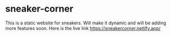 # sneaker-corner
This is a static website for sneakers. Will make it dynamic and will be adding more features soon.
Here is the live link https://sneakercorner.netlify.app/
